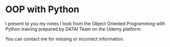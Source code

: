 # OOP with Python 


I present to you my notes I took from the Object Oriented Programming with Python training prepared by DATAI Team  on the Udemy platform.

You can contact me for missing or incorrect information.

